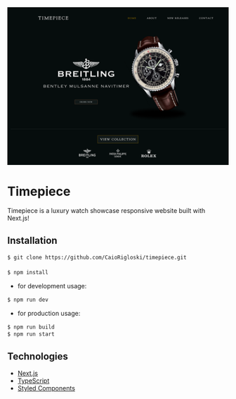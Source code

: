 <img alt="Screenshot" src="/public/github/timepieceHome.png"/>

# Timepiece

Timepiece is a luxury watch showcase responsive website built with Next.js!

## Installation

```bash
$ git clone https://github.com/CaioRigloski/timepiece.git

$ npm install
```

* for development usage:
```bash
$ npm run dev
```

* for production usage:
```bash
$ npm run build
$ npm run start
```


## Technologies

* [Next.js](https://nextjs.org/)
* [TypeScript](https://www.typescriptlang.org/)
* [Styled Components](https://styled-components.com/)
